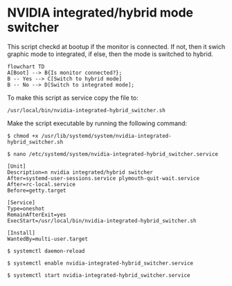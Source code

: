 # NVIDIA integrated/hybrid mode switcher

This script checkd at bootup if the monitor is connected.
If not, then it swich graphic mode to integrated, if else, then the mode is switched to hybrid.

```mermaid
flowchart TD
A[Boot] --> B{Is monitor connected?};
B -- Yes --> C[Switch to hybrid mode]
B -- No --> D[Switch to integrated mode];

```



To make this script as service copy the file to:
```
/usr/local/bin/nvidia-integrated-hybrid_switcher.sh
```

Make the script executable by running the following command:
```
$ chmod +x /usr/lib/systemd/system/nvidia-integrated-hybrid_switcher.sh
```

```
$ nano /etc/systemd/system/nvidia-integrated-hybrid_switcher.service
```
```
[Unit]
Description=n nvidia integrated/hybrid switcher
After=systemd-user-sessions.service plymouth-quit-wait.service
After=rc-local.service
Before=getty.target

[Service]
Type=oneshot
RemainAfterExit=yes
ExecStart=/usr/local/bin/nvidia-integrated-hybrid_switcher.sh

[Install]
WantedBy=multi-user.target
```

```
$ systemctl daemon-reload
```
```
$ systemctl enable nvidia-integrated-hybrid_switcher.service
```
```
$ systemctl start nvidia-integrated-hybrid_switcher.service
```

